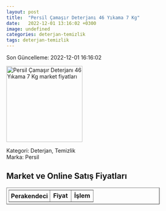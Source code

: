 ```yaml
---
layout: post
title:  "Persil Çamaşır Deterjanı 46 Yıkama 7 Kg"
date:   2022-12-01 13:16:02 +0300
image: undefined
categories: deterjan-temizlik
tags: deterjan-temizlik
---
```


Son Güncelleme: 2022-12-01 16:16:02

<img src="undefined" width="200" alt="Persil Çamaşır Deterjanı 46 Yıkama 7 Kg market fiyatları" />

Kategori: Deterjan, Temizlik
<br />
Marka: Persil

<h2>Market ve Online Satış Fiyatları</h2>

<table border="1" style="padding: 5px;width:80%;">
  <tr>
    <td style="padding: 5px;"><strong>Perakendeci</strong></td>
    <td><strong>Fiyat</strong></td>
    <td><strong>İşlem</strong></td>
  </tr>
  
</table>
